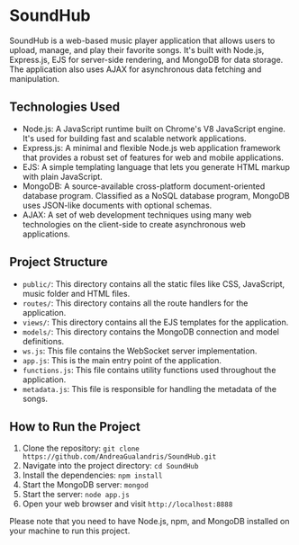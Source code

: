 # SoundHub

SoundHub is a web-based music player application that allows users to upload, manage, and play their favorite songs. It's built with Node.js, Express.js, EJS for server-side rendering, and MongoDB for data storage. The application also uses AJAX for asynchronous data fetching and manipulation.

## Technologies Used

- Node.js: A JavaScript runtime built on Chrome's V8 JavaScript engine. It's used for building fast and scalable network applications.
- Express.js: A minimal and flexible Node.js web application framework that provides a robust set of features for web and mobile applications.
- EJS: A simple templating language that lets you generate HTML markup with plain JavaScript.
- MongoDB: A source-available cross-platform document-oriented database program. Classified as a NoSQL database program, MongoDB uses JSON-like documents with optional schemas.
- AJAX: A set of web development techniques using many web technologies on the client-side to create asynchronous web applications.

## Project Structure

- `public/`: This directory contains all the static files like CSS, JavaScript, music folder and HTML files.
- `routes/`: This directory contains all the route handlers for the application.
- `views/`: This directory contains all the EJS templates for the application.
- `models/`: This directory contains the MongoDB connection and model definitions.
- `ws.js`: This file contains the WebSocket server implementation.
- `app.js`: This is the main entry point of the application.
- `functions.js`: This file contains utility functions used throughout the application.
- `metadata.js`: This file is responsible for handling the metadata of the songs.

## How to Run the Project

1. Clone the repository: `git clone https://github.com/AndreaGualandris/SoundHub.git`
2. Navigate into the project directory: `cd SoundHub`
3. Install the dependencies: `npm install`
4. Start the MongoDB server: `mongod`
5. Start the server: `node app.js`
6. Open your web browser and visit `http://localhost:8888`

Please note that you need to have Node.js, npm, and MongoDB installed on your machine to run this project.
